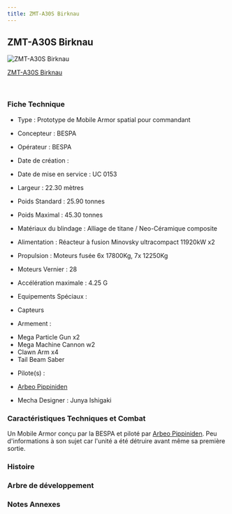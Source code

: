 ```yaml
---
title: ZMT-A30S Birknau
---
```


ZMT-A30S Birknau
----------------



![ZMT-A30S Birknau](/images/stories/saga/vgundam/mechas/zmt-a30s.png)

[ZMT-A30S Birknau](javascript:change_image_m('images/stories/saga/vgundam/mechas/zmt-a30s.png');)

 

### Fiche Technique


- Type : Prototype de Mobile Armor spatial pour commandant
  
- Concepteur : BESPA
  
- Opérateur : BESPA
  
- Date de création : 
  
- Date de mise en service : UC 0153
  
- Largeur : 22.30 mètres
  
- Poids Standard : 25.90 tonnes
  
- Poids Maximal : 45.30 tonnes
  
- Matériaux du blindage : Alliage de titane / Neo-Céramique composite
  
- Alimentation : Réacteur à fusion Minovsky ultracompact 11920kW x2
  
- Propulsion : Moteurs fusée 6x 17800Kg, 7x 12250Kg
  
- Moteurs Vernier : 28
  
- Accélération maximale : 4.25
G
  
- Equipements Spéciaux :


* Capteurs


- Armement :


* Mega Particle Gun x2
* Mega Machine Cannon w2
* Clawn Arm x4
* Tail Beam Saber


- Pilote(s) : 
* [Arbeo Pippiniden](uc/victory-gundam/arbeo-pippiniden.html)





- Mecha Designer : Junya Ishigaki


### Caractéristiques Techniques et Combat


Un Mobile Armor conçu par la BESPA et piloté par [Arbeo Pippiniden](uc/victory-gundam/arbeo-pippiniden.html). Peu d'informations à son sujet car l'unité a été détruire avant même sa première sortie. 


### Histoire


### Arbre de développement


### Notes Annexes


